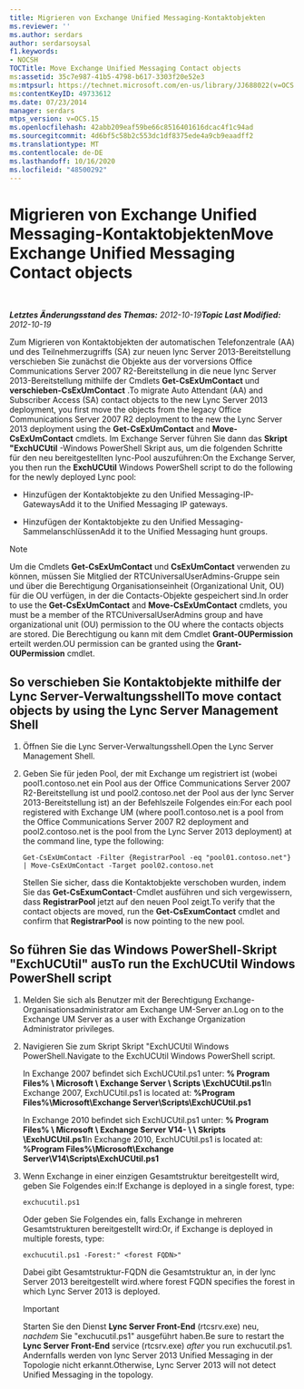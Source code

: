 ```yaml
---
title: Migrieren von Exchange Unified Messaging-Kontaktobjekten
ms.reviewer: ''
ms.author: serdars
author: serdarsoysal
f1.keywords:
- NOCSH
TOCTitle: Move Exchange Unified Messaging Contact objects
ms:assetid: 35c7e987-41b5-4798-b617-3303f20e52e3
ms:mtpsurl: https://technet.microsoft.com/en-us/library/JJ688022(v=OCS.15)
ms:contentKeyID: 49733612
ms.date: 07/23/2014
manager: serdars
mtps_version: v=OCS.15
ms.openlocfilehash: 42abb209eaf59be66c8516401616dcac4f1c94ad
ms.sourcegitcommit: 4d6bf5c58b2c553dc1df8375ede4a9cb9eaadff2
ms.translationtype: MT
ms.contentlocale: de-DE
ms.lasthandoff: 10/16/2020
ms.locfileid: "48500292"
---
```

# <a name="move-exchange-unified-messaging-contact-objects"></a><span data-ttu-id="4dc7a-102">Migrieren von Exchange Unified Messaging-Kontaktobjekten</span><span class="sxs-lookup"><span data-stu-id="4dc7a-102">Move Exchange Unified Messaging Contact objects</span></span>

<div data-xmlns="http://www.w3.org/1999/xhtml">

<div class="topic" data-xmlns="http://www.w3.org/1999/xhtml" data-msxsl="urn:schemas-microsoft-com:xslt" data-cs="https://msdn.microsoft.com/">

<div data-asp="https://msdn2.microsoft.com/asp">



</div>

<div id="mainSection">

<div id="mainBody">

<span> </span>

<span data-ttu-id="4dc7a-103">_**Letztes Änderungsstand des Themas:** 2012-10-19_</span><span class="sxs-lookup"><span data-stu-id="4dc7a-103">_**Topic Last Modified:** 2012-10-19_</span></span>

<span data-ttu-id="4dc7a-104">Zum Migrieren von Kontaktobjekten der automatischen Telefonzentrale (AA) und des Teilnehmerzugriffs (SA) zur neuen lync Server 2013-Bereitstellung verschieben Sie zunächst die Objekte aus der vorversions Office Communications Server 2007 R2-Bereitstellung in die neue lync Server 2013-Bereitstellung mithilfe der Cmdlets **Get-CsExUmContact** und **verschieben-CsExUmContact** .</span><span class="sxs-lookup"><span data-stu-id="4dc7a-104">To migrate Auto Attendant (AA) and Subscriber Access (SA) contact objects to the new Lync Server 2013 deployment, you first move the objects from the legacy Office Communications Server 2007 R2 deployment to the new the Lync Server 2013 deployment using the **Get-CsExUmContact** and **Move-CsExUmContact** cmdlets.</span></span> <span data-ttu-id="4dc7a-105">Im Exchange Server führen Sie dann das **Skript "ExchUCUtil** -Windows PowerShell Skript aus, um die folgenden Schritte für den neu bereitgestellten lync-Pool auszuführen:</span><span class="sxs-lookup"><span data-stu-id="4dc7a-105">On the Exchange Server, you then run the **ExchUCUtil** Windows PowerShell script to do the following for the newly deployed Lync pool:</span></span>

  - <span data-ttu-id="4dc7a-106">Hinzufügen der Kontaktobjekte zu den Unified Messaging-IP-Gateways</span><span class="sxs-lookup"><span data-stu-id="4dc7a-106">Add it to the Unified Messaging IP gateways.</span></span>

  - <span data-ttu-id="4dc7a-107">Hinzufügen der Kontaktobjekte zu den Unified Messaging-Sammelanschlüssen</span><span class="sxs-lookup"><span data-stu-id="4dc7a-107">Add it to the Unified Messaging hunt groups.</span></span>

<div>


> [!NOTE]  
> <span data-ttu-id="4dc7a-108">Um die Cmdlets <STRONG>Get-CsExUmContact</STRONG> und <STRONG>CsExUmContact</STRONG> verwenden zu können, müssen Sie Mitglied der RTCUniversalUserAdmins-Gruppe sein und über die Berechtigung Organisationseinheit (Organizational Unit, OU) für die OU verfügen, in der die Contacts-Objekte gespeichert sind.</span><span class="sxs-lookup"><span data-stu-id="4dc7a-108">In order to use the <STRONG>Get-CsExUmContact</STRONG> and <STRONG>Move-CsExUmContact</STRONG> cmdlets, you must be a member of the RTCUniversalUserAdmins group and have organizational unit (OU) permission to the OU where the contacts objects are stored.</span></span> <span data-ttu-id="4dc7a-109">Die Berechtigung ou kann mit dem Cmdlet <STRONG>Grant-OUPermission</STRONG> erteilt werden.</span><span class="sxs-lookup"><span data-stu-id="4dc7a-109">OU permission can be granted using the <STRONG>Grant-OUPermission</STRONG> cmdlet.</span></span>



</div>

<div>

## <a name="to-move-contact-objects-by-using-the-lync-server-management-shell"></a><span data-ttu-id="4dc7a-110">So verschieben Sie Kontaktobjekte mithilfe der Lync Server-Verwaltungsshell</span><span class="sxs-lookup"><span data-stu-id="4dc7a-110">To move contact objects by using the Lync Server Management Shell</span></span>

1.  <span data-ttu-id="4dc7a-111">Öffnen Sie die Lync Server-Verwaltungsshell.</span><span class="sxs-lookup"><span data-stu-id="4dc7a-111">Open the Lync Server Management Shell.</span></span>

2.  <span data-ttu-id="4dc7a-112">Geben Sie für jeden Pool, der mit Exchange um registriert ist (wobei pool1.contoso.net ein Pool aus der Office Communications Server 2007 R2-Bereitstellung ist und pool2.contoso.net der Pool aus der lync Server 2013-Bereitstellung ist) an der Befehlszeile Folgendes ein:</span><span class="sxs-lookup"><span data-stu-id="4dc7a-112">For each pool registered with Exchange UM (where pool1.contoso.net is a pool from the Office Communications Server 2007 R2 deployment and pool2.contoso.net is the pool from the Lync Server 2013 deployment) at the command line, type the following:</span></span>
    
        Get-CsExUmContact -Filter {RegistrarPool -eq "pool01.contoso.net"} | Move-CsExUmContact -Target pool02.contoso.net
    
    <span data-ttu-id="4dc7a-113">Stellen Sie sicher, dass die Kontaktobjekte verschoben wurden, indem Sie das **Get-CsExumContact**-Cmdlet ausführen und sich vergewissern, dass **RegistrarPool** jetzt auf den neuen Pool zeigt.</span><span class="sxs-lookup"><span data-stu-id="4dc7a-113">To verify that the contact objects are moved, run the **Get-CsExumContact** cmdlet and confirm that **RegistrarPool** is now pointing to the new pool.</span></span>

</div>

<div>

## <a name="to-run-the-exchucutil-windows-powershell-script"></a><span data-ttu-id="4dc7a-114">So führen Sie das Windows PowerShell-Skript "ExchUCUtil" aus</span><span class="sxs-lookup"><span data-stu-id="4dc7a-114">To run the ExchUCUtil Windows PowerShell script</span></span>

1.  <span data-ttu-id="4dc7a-115">Melden Sie sich als Benutzer mit der Berechtigung Exchange-Organisationsadministrator am Exchange UM-Server an.</span><span class="sxs-lookup"><span data-stu-id="4dc7a-115">Log on to the Exchange UM Server as a user with Exchange Organization Administrator privileges.</span></span>

2.  <span data-ttu-id="4dc7a-116">Navigieren Sie zum Skript Skript "ExchUCUtil Windows PowerShell.</span><span class="sxs-lookup"><span data-stu-id="4dc7a-116">Navigate to the ExchUCUtil Windows PowerShell script.</span></span>
    
    <span data-ttu-id="4dc7a-117">In Exchange 2007 befindet sich ExchUCUtil.ps1 unter: **% Program Files% \\ Microsoft \\ Exchange Server \\ Scripts \\ExchUCUtil.ps1**</span><span class="sxs-lookup"><span data-stu-id="4dc7a-117">In Exchange 2007, ExchUCUtil.ps1 is located at: **%Program Files%\\Microsoft\\Exchange Server\\Scripts\\ExchUCUtil.ps1**</span></span>
    
    <span data-ttu-id="4dc7a-118">In Exchange 2010 befindet sich ExchUCUtil.ps1 unter: **% Program Files% \\ Microsoft \\ Exchange Server V14- \\ \\ Skripts \\ExchUCUtil.ps1**</span><span class="sxs-lookup"><span data-stu-id="4dc7a-118">In Exchange 2010, ExchUCUtil.ps1 is located at: **%Program Files%\\Microsoft\\Exchange Server\\V14\\Scripts\\ExchUCUtil.ps1**</span></span>

3.  <span data-ttu-id="4dc7a-119">Wenn Exchange in einer einzigen Gesamtstruktur bereitgestellt wird, geben Sie Folgendes ein:</span><span class="sxs-lookup"><span data-stu-id="4dc7a-119">If Exchange is deployed in a single forest, type:</span></span>
    
        exchucutil.ps1
    
    <span data-ttu-id="4dc7a-120">Oder geben Sie Folgendes ein, falls Exchange in mehreren Gesamtstrukturen bereitgestellt wird:</span><span class="sxs-lookup"><span data-stu-id="4dc7a-120">Or, if Exchange is deployed in multiple forests, type:</span></span>
    
        exchucutil.ps1 -Forest:" <forest FQDN>"
    
    <span data-ttu-id="4dc7a-121">Dabei gibt Gesamtstruktur-FQDN die Gesamtstruktur an, in der lync Server 2013 bereitgestellt wird.</span><span class="sxs-lookup"><span data-stu-id="4dc7a-121">where forest FQDN specifies the forest in which Lync Server 2013 is deployed.</span></span>
    
    <div>
    

    > [!IMPORTANT]  
    > <span data-ttu-id="4dc7a-122">Starten Sie den Dienst <STRONG>Lync Server Front-End</STRONG> (rtcsrv.exe) neu, <EM>nachdem</EM> Sie "exchucutil.ps1" ausgeführt haben.</span><span class="sxs-lookup"><span data-stu-id="4dc7a-122">Be sure to restart the <STRONG>Lync Server Front-End</STRONG> service (rtcsrv.exe) <EM>after</EM> you run exchucutil.ps1.</span></span> <span data-ttu-id="4dc7a-123">Andernfalls werden von lync Server 2013 Unified Messaging in der Topologie nicht erkannt.</span><span class="sxs-lookup"><span data-stu-id="4dc7a-123">Otherwise, Lync Server 2013 will not detect Unified Messaging in the topology.</span></span>

    
    </div>

</div>

</div>

<span> </span>

</div>

</div>

</div>

